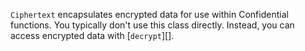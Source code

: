 `Ciphertext` encapsulates encrypted data for use within Confidential functions. You typically don't use this class directly. Instead, you can access encrypted data with [`decrypt`][].
